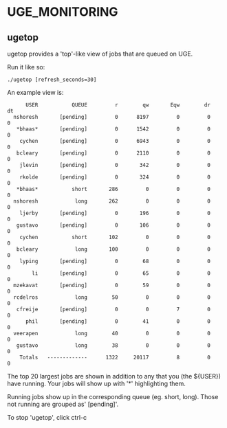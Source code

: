 # UGE_MONITORING 

## ugetop

ugetop provides a 'top'-like view of jobs that are queued on UGE.  

Run it like so:

    ./ugetop [refresh_seconds=30]


An example view is:


          USER           QUEUE         r        qw       Eqw        dr        dt
      nshoresh       [pending]         0      8197         0         0         0
       *bhaas*       [pending]         0      1542         0         0         0
        cychen       [pending]         0      6943         0         0         0
       bcleary       [pending]         0      2110         0         0         0
        jlevin       [pending]         0       342         0         0         0
        rkolde       [pending]         0       324         0         0         0
       *bhaas*           short       286         0         0         0         0
      nshoresh            long       262         0         0         0         0
        ljerby       [pending]         0       196         0         0         0
       gustavo       [pending]         0       106         0         0         0
        cychen           short       102         0         0         0         0
       bcleary            long       100         0         0         0         0
        lyping       [pending]         0        68         0         0         0
            li       [pending]         0        65         0         0         0
      mzekavat       [pending]         0        59         0         0         0
      rcdelros            long        50         0         0         0         0
       cfreije       [pending]         0         0         7         0         0
          phil       [pending]         0        41         0         0         0
      veerapen            long        40         0         0         0         0
       gustavo            long        38         0         0         0         0
        Totals   -------------      1322     20117         8         0         0



The top 20 largest jobs are shown in addition to any that you (the ${USER}) have running.  Your jobs will show up with '*' highlighting them.

Running jobs show up in the corresponding queue (eg. short, long).  Those not running are grouped as' [pending]'.


To stop 'ugetop', click ctrl-c



